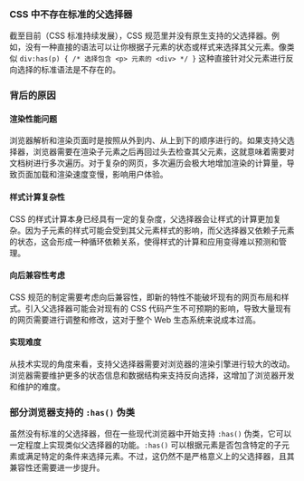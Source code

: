 ### CSS 中不存在标准的父选择器
截至目前（CSS 标准持续发展），CSS 规范里并没有原生支持的父选择器。例如，没有一种直接的语法可以让你根据子元素的状态或样式来选择其父元素。像类似 `div:has(p) { /* 选择包含 <p> 元素的 <div> */ }` 这种直接针对父元素进行反向选择的标准语法是不存在的。

### 背后的原因
#### 渲染性能问题
浏览器解析和渲染页面时是按照从外到内、从上到下的顺序进行的。如果支持父选择器，浏览器需要在渲染子元素之后再回过头去检查其父元素，这就意味着需要对文档树进行多次遍历。对于复杂的网页，多次遍历会极大地增加渲染的计算量，导致页面加载和渲染速度变慢，影响用户体验。

#### 样式计算复杂性
CSS 的样式计算本身已经具有一定的复杂度，父选择器会让样式的计算更加复杂。因为子元素的样式可能会受到其父元素样式的影响，而父选择器又依赖子元素的状态，这会形成一种循环依赖关系，使得样式的计算和应用变得难以预测和管理。

#### 向后兼容性考虑
CSS 规范的制定需要考虑向后兼容性，即新的特性不能破坏现有的网页布局和样式。引入父选择器可能会对现有的 CSS 代码产生不可预期的影响，导致大量现有的网页需要进行调整和修改，这对于整个 Web 生态系统来说成本过高。

#### 实现难度
从技术实现的角度来看，支持父选择器需要对浏览器的渲染引擎进行较大的改动。浏览器需要维护更多的状态信息和数据结构来支持反向选择，这增加了浏览器开发和维护的难度。

### 部分浏览器支持的 `:has()` 伪类
虽然没有标准的父选择器，但在一些现代浏览器中开始支持 `:has()` 伪类，它可以一定程度上实现类似父选择器的功能。`:has()` 可以根据元素是否包含特定的子元素或满足特定的条件来选择元素。不过，这仍然不是严格意义上的父选择器，且其兼容性还需要进一步提升。 